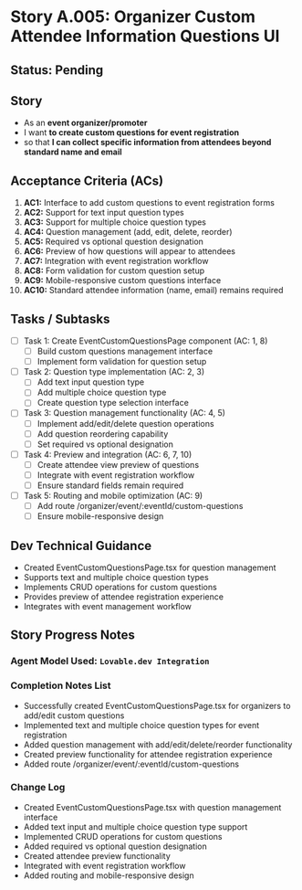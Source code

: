 # Story A.005: Organizer Custom Attendee Information Questions UI

## Status: Pending

## Story

- As an **event organizer/promoter**
- I want **to create custom questions for event registration**
- so that **I can collect specific information from attendees beyond standard name and email**

## Acceptance Criteria (ACs)

1. **AC1:** Interface to add custom questions to event registration forms
2. **AC2:** Support for text input question types
3. **AC3:** Support for multiple choice question types
4. **AC4:** Question management (add, edit, delete, reorder)
5. **AC5:** Required vs optional question designation
6. **AC6:** Preview of how questions will appear to attendees
7. **AC7:** Integration with event registration workflow
8. **AC8:** Form validation for custom question setup
9. **AC9:** Mobile-responsive custom questions interface
10. **AC10:** Standard attendee information (name, email) remains required

## Tasks / Subtasks

- [ ] Task 1: Create EventCustomQuestionsPage component (AC: 1, 8)
  - [ ] Build custom questions management interface
  - [ ] Implement form validation for question setup
- [ ] Task 2: Question type implementation (AC: 2, 3)
  - [ ] Add text input question type
  - [ ] Add multiple choice question type
  - [ ] Create question type selection interface
- [ ] Task 3: Question management functionality (AC: 4, 5)
  - [ ] Implement add/edit/delete question operations
  - [ ] Add question reordering capability
  - [ ] Set required vs optional designation
- [ ] Task 4: Preview and integration (AC: 6, 7, 10)
  - [ ] Create attendee view preview of questions
  - [ ] Integrate with event registration workflow
  - [ ] Ensure standard fields remain required
- [ ] Task 5: Routing and mobile optimization (AC: 9)
  - [ ] Add route /organizer/event/:eventId/custom-questions
  - [ ] Ensure mobile-responsive design

## Dev Technical Guidance

- Created EventCustomQuestionsPage.tsx for question management
- Supports text and multiple choice question types
- Implements CRUD operations for custom questions
- Provides preview of attendee registration experience
- Integrates with event management workflow

## Story Progress Notes

### Agent Model Used: `Lovable.dev Integration`

### Completion Notes List

- Successfully created EventCustomQuestionsPage.tsx for organizers to add/edit custom questions
- Implemented text and multiple choice question types for event registration
- Added question management with add/edit/delete/reorder functionality
- Created preview functionality for attendee registration experience
- Added route /organizer/event/:eventId/custom-questions

### Change Log

- Created EventCustomQuestionsPage.tsx with question management interface
- Added text input and multiple choice question type support
- Implemented CRUD operations for custom questions
- Added required vs optional question designation
- Created attendee preview functionality
- Integrated with event registration workflow
- Added routing and mobile-responsive design 